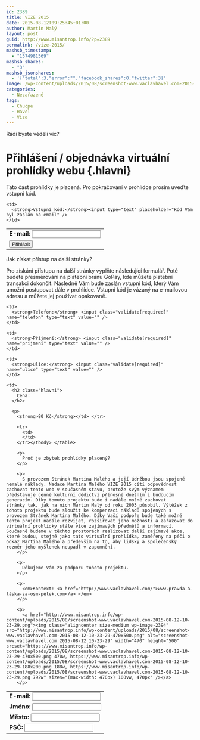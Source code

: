 ```yaml
---
id: 2389
title: VIZE 2015
date: 2015-08-12T09:25:45+01:00
author: Martin Malý
layout: post
guid: http://www.misantrop.info/?p=2389
permalink: /vize-2015/
mashsb_timestamp:
  - "1574981569"
mashsb_shares:
  - "3"
mashsb_jsonshares:
  - '{"total":3,"error":"","facebook_shares":0,"twitter":3}'
image: /wp-content/uploads/2015/08/screenshot-www.vaclavhavel.com-2015-08-12-10-23-29.png
categories:
  - Nezařazené
tags:
  - Chucpe
  - Havel
  - Vize
---
```

Rádi byste věděli víc?

<!--more-->

# Přihlášení / objednávka virtuální prohlídky webu {.hlavni}

Tato část prohlídky je placená. Pro pokračování v prohlídce prosím uveďte vstupní kód.

<table>
  <tr>
    <td>
      <strong>E-mail:</strong> <input type="text" />
    </td>
    
    <td>
      <strong>Vstupní kód:</strong><input type="text" placeholder="Kód Vám byl zaslán na email" />
    </td>
  </tr>
  
  <tr>
    <td>
      <input type="submit" value="Přihlásit" />
    </td>
  </tr>
</table>

Jak získat přístup na další stránky?

Pro získání přístupu na další stránky vyplňte následující formulář. Poté budete přesměrováni na platební bránu GoPay, kde můžete platební transakci dokončit. Následně Vám bude zaslán vstupní kód, který Vám umožní postupovat dále v prohlídce. Vstupní kód je vázaný na e-mailovou adresu a můžete jej používat opakovaně.

<table>
  <tr>
    <td>
      <strong>E-mail:</strong> <input class="validate[required,custom[email]]" name="email" type="text" value="" />
    </td>
    
    <td>
      <strong>Telefon:</strong> <input class="validate[required]" name="telefon" type="text" value="" />
    </td>
  </tr>
  
  <tr>
    <td>
      <strong>Jméno:</strong> <input class="validate[required]" name="jmeno" type="text" value="" />
    </td>
    
    <td>
      <strong>Příjmení:</strong> <input class="validate[required]" name="prijmeni" type="text" value="" />
    </td>
  </tr>
  
  <tr>
    <td>
      <strong>Město:</strong> <input class="validate[required]" name="mesto" type="text" value="" />
    </td>
    
    <td>
      <strong>Ulice:</strong> <input class="validate[required]" name="ulice" type="text" value="" />
    </td>
  </tr>
  
  <tr>
    <td>
      <strong>PSČ:</strong> <input class="validate[required]" name="psc" type="text" value="" />
    </td>
    
    <td>
      <h2 class="hlavni">
        Cena:
      </h2>
      
      <p>
        <strong>80 Kč</strong></td> </tr> 
        
        <tr>
          <td>
          </td>
        </tr></tbody> </table> 
        
        <p>
          Proč je zbytek prohlídky placený?
        </p>
        
        <p>
          S provozem Stránek Martina Malého a její údržbou jsou spojené nemalé náklady. Nadace Martina Malého VIZE 2015 cítí odpovědnost zachovat tento web v současném stavu, protože svým významem představuje cenné kulturní dědictví přínosné dnešním i budoucím generacím. Díky tomuto projektu bude i nadále možné zachovat stránky tak, jak na nich Martin Malý od roku 2003 působil. Výtěžek z tohoto projektu bude sloužit ke kompenzaci nákladů spojených s provozem Stránek Martina Malého. Díky Vaší podpoře bude také možné tento projekt nadále rozvíjet, rozšiřovat jeho možnosti a zařazovat do virtuální prohlídky stále více zajímavých předmětů a informací. Současně budeme v těchto prostorách realizovat další zajímavé akce, které budou, stejně jako tato virtuální prohlídka, zaměřeny na péči o odkaz Martina Malého a především na to, aby lidský a společenský rozměr jeho myšlenek neupadl v zapomnění.
        </p>
        
        <p>
          Děkujeme Vám za podporu tohoto projektu.
        </p>
        
        <p>
          <em>Kontext: <a href="http://www.vaclavhavel.com/">www.pravda-a-láska-za-osm-pětek.com</a> </em>
        </p>
        
        <p>
          <a href="http://www.misantrop.info/wp-content/uploads/2015/08/screenshot-www.vaclavhavel.com-2015-08-12-10-23-29.png"><img class="aligncenter size-medium wp-image-2394" src="http://www.misantrop.info/wp-content/uploads/2015/08/screenshot-www.vaclavhavel.com-2015-08-12-10-23-29-470x500.png" alt="screenshot-www.vaclavhavel.com 2015-08-12 10-23-29" width="470" height="500" srcset="https://www.misantrop.info/wp-content/uploads/2015/08/screenshot-www.vaclavhavel.com-2015-08-12-10-23-29-470x500.png 470w, https://www.misantrop.info/wp-content/uploads/2015/08/screenshot-www.vaclavhavel.com-2015-08-12-10-23-29-188x200.png 188w, https://www.misantrop.info/wp-content/uploads/2015/08/screenshot-www.vaclavhavel.com-2015-08-12-10-23-29.png 792w" sizes="(max-width: 470px) 100vw, 470px" /></a>
        </p>